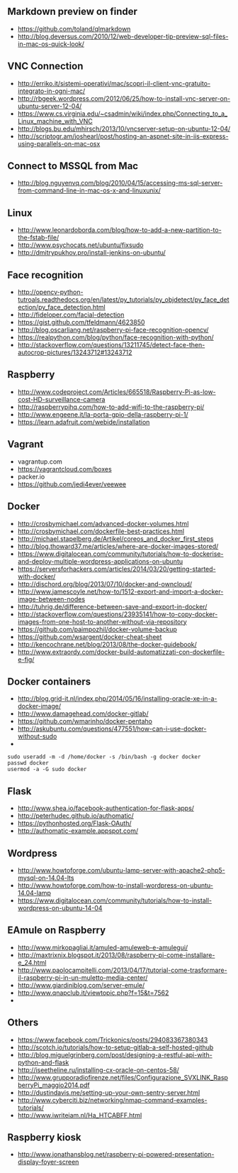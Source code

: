 Markdown preview on finder
---
* https://github.com/toland/qlmarkdown
* http://blog.deversus.com/2010/12/web-developer-tip-preview-sql-files-in-mac-os-quick-look/


VNC Connection
---
* http://erriko.it/sistemi-operativi/mac/scopri-il-client-vnc-gratuito-integrato-in-ogni-mac/
* http://rbgeek.wordpress.com/2012/06/25/how-to-install-vnc-server-on-ubuntu-server-12-04/
* https://www.cs.virginia.edu/~csadmin/wiki/index.php/Connecting_to_a_Linux_machine_with_VNC
* http://blogs.bu.edu/mhirsch/2013/10/vncserver-setup-on-ubuntu-12-04/
* http://scriptogr.am/joshearl/post/hosting-an-aspnet-site-in-iis-express-using-parallels-on-mac-osx

Connect to MSSQL from Mac
---
* http://blog.nguyenvq.com/blog/2010/04/15/accessing-ms-sql-server-from-command-line-in-mac-os-x-and-linuxunix/

Linux
---
* http://www.leonardoborda.com/blog/how-to-add-a-new-partition-to-the-fstab-file/
* http://www.psychocats.net/ubuntu/fixsudo
* http://dmitrypukhov.pro/install-jenkins-on-ubuntu/

Face recognition
---
* http://opencv-python-tutroals.readthedocs.org/en/latest/py_tutorials/py_objdetect/py_face_detection/py_face_detection.html
* http://fideloper.com/facial-detection
* https://gist.github.com/tfeldmann/4623850
* http://blog.oscarliang.net/raspberry-pi-face-recognition-opencv/
* https://realpython.com/blog/python/face-recognition-with-python/
* http://stackoverflow.com/questions/13211745/detect-face-then-autocrop-pictures/13243712#13243712


Raspberry
---
* http://www.codeproject.com/Articles/665518/Raspberry-Pi-as-low-cost-HD-surveillance-camera
* http://raspberrypihq.com/how-to-add-wifi-to-the-raspberry-pi/
* http://www.engeene.it/la-porta-gpio-della-raspberry-pi-1/
* https://learn.adafruit.com/webide/installation

Vagrant
---
* vagrantup.com
* https://vagrantcloud.com/boxes
* packer.io
* https://github.com/jedi4ever/veewee

Docker
---
* http://crosbymichael.com/advanced-docker-volumes.html
* http://crosbymichael.com/dockerfile-best-practices.html
* http://michael.stapelberg.de/Artikel/coreos_and_docker_first_steps
* http://blog.thoward37.me/articles/where-are-docker-images-stored/
* https://www.digitalocean.com/community/tutorials/how-to-dockerise-and-deploy-multiple-wordpress-applications-on-ubuntu
* https://serversforhackers.com/articles/2014/03/20/getting-started-with-docker/
* http://dischord.org/blog/2013/07/10/docker-and-owncloud/
* http://www.jamescoyle.net/how-to/1512-export-and-import-a-docker-image-between-nodes
* http://tuhrig.de/difference-between-save-and-export-in-docker/
* http://stackoverflow.com/questions/23935141/how-to-copy-docker-images-from-one-host-to-another-without-via-repository
* https://github.com/paimpozhil/docker-volume-backup
* https://github.com/wsargent/docker-cheat-sheet
* http://kencochrane.net/blog/2013/08/the-docker-guidebook/
* http://www.extraordy.com/docker-build-automatizzati-con-dockerfile-e-fig/

Docker containers
---
* http://blog.grid-it.nl/index.php/2014/05/16/installing-oracle-xe-in-a-docker-image/
* http://www.damagehead.com/docker-gitlab/
* https://github.com/wmarinho/docker-pentaho
* http://askubuntu.com/questions/477551/how-can-i-use-docker-without-sudo
* 
```
sudo useradd -m -d /home/docker -s /bin/bash -g docker docker
passwd docker
usermod -a -G sudo docker
```

Flask
---
* http://www.shea.io/facebook-authentication-for-flask-apps/
* http://peterhudec.github.io/authomatic/
* https://pythonhosted.org/Flask-OAuth/
* http://authomatic-example.appspot.com/

Wordpress
---
* http://www.howtoforge.com/ubuntu-lamp-server-with-apache2-php5-mysql-on-14.04-lts
* http://www.howtoforge.com/how-to-install-wordpress-on-ubuntu-14.04-lamp
* https://www.digitalocean.com/community/tutorials/how-to-install-wordpress-on-ubuntu-14-04

EAmule on Raspberry
---
* http://www.mirkopagliai.it/amuled-amuleweb-e-amulegui/
* http://maxtrixnix.blogspot.it/2013/08/raspberry-pi-come-installare-e_24.html
* http://www.paolocampitelli.com/2013/04/17/tutorial-come-trasformare-il-raspberry-pi-in-un-muletto-media-center/
* http://www.giardiniblog.com/server-emule/
* http://www.qnapclub.it/viewtopic.php?f=15&t=7562
* 
Others
---
* https://www.facebook.com/Trickonics/posts/294083367380343
* http://scotch.io/tutorials/how-to-setup-gitlab-a-self-hosted-github
* http://blog.miguelgrinberg.com/post/designing-a-restful-api-with-python-and-flask
* http://iseetheline.ru/installing-cx-oracle-on-centos-58/
* http://www.grupporadiofirenze.net/files/Configurazione_SVXLINK_RaspberryPi_maggio2014.pdf
* http://dustindavis.me/setting-up-your-own-sentry-server.html
* http://www.cyberciti.biz/networking/nmap-command-examples-tutorials/
* http://www.iwriteiam.nl/Ha_HTCABFF.html

Raspberry kiosk
---
* http://www.jonathansblog.net/raspberry-pi-powered-presentation-display-foyer-screen

